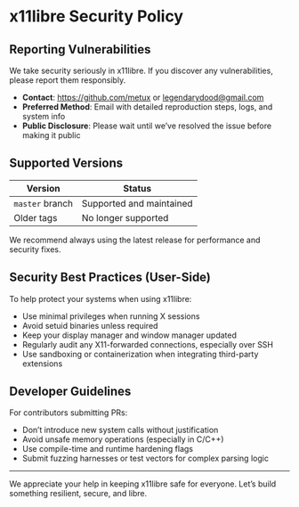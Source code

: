 # x11libre Security Policy

##  Reporting Vulnerabilities

We take security seriously in x11libre. If you discover any vulnerabilities, please report them responsibly.

- **Contact**: https://github.com/metux or legendarydood@gmail.com 
- **Preferred Method**: Email with detailed reproduction steps, logs, and system info 
- **Public Disclosure**: Please wait until we’ve resolved the issue before making it public 

##  Supported Versions

| Version         | Status                    |
| --------------- | ------------------------- |
| `master` branch |  Supported and maintained |
| Older tags      |  No longer supported      |

We recommend always using the latest release for performance and security fixes.

##  Security Best Practices (User-Side)

To help protect your systems when using x11libre:

- Use minimal privileges when running X sessions 
- Avoid setuid binaries unless required 
- Keep your display manager and window manager updated 
- Regularly audit any X11-forwarded connections, especially over SSH 
- Use sandboxing or containerization when integrating third-party extensions

##  Developer Guidelines

For contributors submitting PRs:

- Don’t introduce new system calls without justification 
- Avoid unsafe memory operations (especially in C/C++) 
- Use compile-time and runtime hardening flags 
- Submit fuzzing harnesses or test vectors for complex parsing logic 

---

We appreciate your help in keeping x11libre safe for everyone. Let’s build something resilient, secure, and libre.
